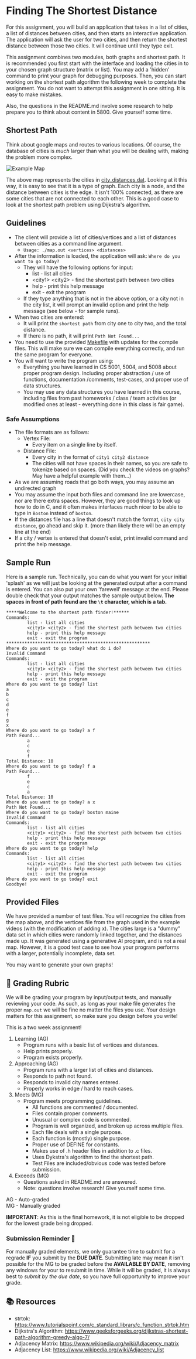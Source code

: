 # Finding The Shortest Distance

For this assignment, you will build an application that takes in a list of cities, a list of distances between cities, and then starts an interactive application. The application will ask the user for two cities, and then return the shortest distance between those two cities. It will continue until they type exit. 

This assignment combines two modules, both graphs and shortest path. It is recommended you first start with the interface and loading the cities in to your chosen graph structure (matrix or list). You may add a 'hidden' command to print your graph for debugging purposes. Then, you can start working on the shortest path algorithm the following week to complete the assignment. You do not want to attempt this assignment in one sitting. It is easy to make mistakes. 

Also, the questions in the README.md involve some research to help prepare you to think about content in 5800. Give yourself some time. 

## Shortest Path

Think about google maps and routes to various locations. Of course, the database of cities is *much* larger than what you will be dealing with, making the problem more complex.

![Example Map](map.png)

The above map represents the cities in [city_distances.dat](../city_distances.dat). Looking at it this way, it is easy to see that it is a type of graph. Each city is a node, and the distance between cities is the edge. It isn't 100% connected, as there are some cities that are not connected to each other. This is a good case to look at the shortest path problem using Dijkstra's algorithm.

## Guidelines  
* The client will provide a list of cities/vertices and a list of distances between cities as a command line argument. 
  * `Usage: ./map.out <vertices> <distances>`
* After the information is loaded, the application will ask: `Where do you want to go today?`
  * They will have the following options for input:
    * list - list all cities
    * \<city1> \<city2> - find the shortest path between two cities
    * help - print this help message
    * exit - exit the program
  * If they type anything that is not in the above option, or a city not in the city list, it will prompt an invalid option and print the help message (see below - for sample runs). 
* When two cities are entered:
  * It will print the `shortest path` from city one to city two, and the total distance. 
  * If there is no path, it will print `Path Not Found...`
* You need to use the provided [Makefile](../Makefile) with updates for the compile files. This will make sure we can compile everything correctly, and run the same program for everyone. 
* You will want to write the program using:
  * Everything you have learned in CS 5001, 5004, and 5008 about proper program design. Including proper abstraction / use of functions, documentation /comments, test-cases, and proper use of data structures.
  * You may use any data structures you have learned in this course, including files from past homeworks / class / team activities (or modified ones at least - everything done in this class is fair game).

### Safe Assumptions
* The file formats are as follows:
  * Vertex File:
    * Every item on a single line by itself. 
  * Distance File:
    * Every city in the format of `city1 city2 distance`
    * The cities will not have spaces in their names, so you are safe to tokenize based on spaces. (Did you check the videos on graphs? May have a helpful example with them...)
* As we are assuming roads that go both ways, you may assume an undirected graph 
* You may assume the input both files and command line are lowercase, nor are there extra spaces. However, they are good things to look up how to do in C, and it often makes interfaces much nicer to be able to type in `Boston` instead of `boston`.
* If the distances file has a line that doesn't match the format, `city city distance`, go ahead and skip it. (more than likely there will be an empty line at the end)
* If a city / vertex is entered that doesn't exist, print invalid command and print the help message.

## Sample Run
Here is a sample run. Technically, you can do what you want for your initial 'splash' as we will just be looking at the generated output after a command is entered. You can also put your own 'farewell' message at the end. Please double check that your output matches the sample output below. **The spaces in front of path found are the `\t` character, which is a tab.**

```text
*****Welcome to the shortest path finder!******
Commands:
        list - list all cities
        <city1> <city2> - find the shortest path between two cities
        help - print this help message
        exit - exit the program
*******************************************************
Where do you want to go today? what do i do?
Invalid Command
Commands:
        list - list all cities
        <city1> <city2> - find the shortest path between two cities
        help - print this help message
        exit - exit the program
Where do you want to go today? list
a
b
c
d
e
f
g
x
Where do you want to go today? a f
Path Found...
        a
        c
        e
        f
Total Distance: 10
Where do you want to go today? f a
Path Found...
        f
        e
        c
        a
Total Distance: 10
Where do you want to go today? a x
Path Not Found...
Where do you want to go today? boston maine
Invalid Command
Commands:
        list - list all cities
        <city1> <city2> - find the shortest path between two cities
        help - print this help message
        exit - exit the program
Where do you want to go today? help
Commands:
        list - list all cities
        <city1> <city2> - find the shortest path between two cities
        help - print this help message
        exit - exit the program
Where do you want to go today? exit
Goodbye!
```

## Provided Files
We have provided a number of test files. You will recognize the cities from the map above, and the vertices file from the graph used in the example videos (with the modification of adding x). The cities large is a "dummy" data set in which cities were randomly linked together, and the distances made up. It was generated using a generative AI program, and is not a real map. However, it is a good test case to see how your program performs with a larger, potentially incomplete, data set.

You may want to generate your own graphs! 

## 📝 Grading Rubric

We will be grading your program by input/output tests, and manually reviewing your code. As such, as long as your make file generates the proper `map.out` we will be fine no matter the files you use. Your design matters for this assignment, so make sure you design before you write!  

This is a two week assignment! 

1. Learning (AG)
   * Program runs with a basic list of vertices and distances.
   * Help prints properly.
   * Program exists properly.
2. Approaching  (AG)
   * Program runs with a larger list of cities and distances.
   * Responds to path not found.
   * Responds to invalid city names entered. 
   * Properly works in edge / hard to reach cases. 
3. Meets  (MG)
   * Program meets programming guidelines.
     * All functions are commented / documented.
     * Files contain proper comments.
     * Unusual or complex code is commented.
     * Program is well organized, and broken up across multiple files.
     * Each file deals with a single purpose.
     * Each function is (mostly) single purpose.
     * Proper use of DEFINE for constants.
     * Makes use of .h header files in addition to .c files.
     * Uses Dykstra's algorithm to find the shortest path. 
     * Test Files are included/obvious code was tested before submission.
4. Exceeds  (MG)
   * Questions asked in README.md are answered.
   * Note: questions involve research! Give yourself some time. 


AG - Auto-graded  
MG - Manually graded

**IMPORTANT**: As this is the final homework, it is not eligible to be dropped for the lowest grade being dropped. 

### Submission Reminder 🚨
For manually graded elements, we only guarantee time to submit for a regrade **IF** you submit by the **DUE DATE**. Submitting late may mean it isn't possible for the MG to be graded before the **AVAILABLE BY DATE**, removing any windows for your to resubmit in time. While it will be graded, it is always best to *submit by the due date*, so you have full opportunity to improve your grade.

## 📚 Resources
* strtok: https://www.tutorialspoint.com/c_standard_library/c_function_strtok.htm
* Dijkstra's Algorithm: https://www.geeksforgeeks.org/dijkstras-shortest-path-algorithm-greedy-algo-7/
* Adjacency Matrix: https://www.wikipedia.org/wiki/Adjacency_matrix
* Adjacency List: https://www.wikipedia.org/wiki/Adjacency_list